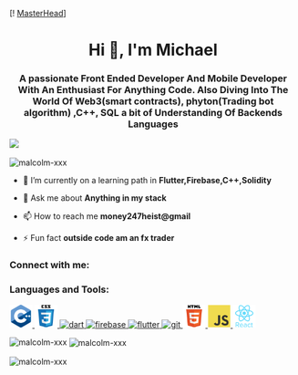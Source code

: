 [! [MasterHead](https://img.freepik.com/premium-photo/sky-clouds-cartoon-background-illustrations-kids-cartoon-style-ai-generated_755721-542.jpg)]
<h1 align="center">Hi 👋, I'm Michael</h1>
<h3 align="center">A passionate Front Ended Developer And Mobile Developer With An Enthusiast For Anything Code. Also Diving Into The World Of Web3(smart contracts), phyton(Trading bot algorithm) ,C++, SQL a bit of Understanding Of Backends Languages</h3>
<img align=“right” width=“400” src= "https://wallpapers.com/images/hd/itachi-uchiha-8qtssenacpucl4jk.webp” alt="malcolm-xxx">

<p align="left"> <img src="https://komarev.com/ghpvc/?username=malcolm-xxx&label=Profile%20views&color=0e75b6&style=flat" alt="malcolm-xxx" /> </p>

- 🌱 I’m currently on a learning path in **Flutter,Firebase,C++,Solidity**

- 💬 Ask me about **Anything in my stack**

- 📫 How to reach me **money247heist@gmail**

- ⚡ Fun fact **outside code am an fx trader**

<h3 align="left">Connect with me:</h3>
<p align="left">
</p>

<h3 align="left">Languages and Tools:</h3>
<p align="left"> <a href="https://www.w3schools.com/cpp/" target="_blank" rel="noreferrer"> <img src="https://raw.githubusercontent.com/devicons/devicon/master/icons/cplusplus/cplusplus-original.svg" alt="cplusplus" width="40" height="40"/> </a> <a href="https://www.w3schools.com/css/" target="_blank" rel="noreferrer"> <img src="https://raw.githubusercontent.com/devicons/devicon/master/icons/css3/css3-original-wordmark.svg" alt="css3" width="40" height="40"/> </a> <a href="https://dart.dev" target="_blank" rel="noreferrer"> <img src="https://www.vectorlogo.zone/logos/dartlang/dartlang-icon.svg" alt="dart" width="40" height="40"/> </a> <a href="https://firebase.google.com/" target="_blank" rel="noreferrer"> <img src="https://www.vectorlogo.zone/logos/firebase/firebase-icon.svg" alt="firebase" width="40" height="40"/> </a> <a href="https://flutter.dev" target="_blank" rel="noreferrer"> <img src="https://www.vectorlogo.zone/logos/flutterio/flutterio-icon.svg" alt="flutter" width="40" height="40"/> </a> <a href="https://git-scm.com/" target="_blank" rel="noreferrer"> <img src="https://www.vectorlogo.zone/logos/git-scm/git-scm-icon.svg" alt="git" width="40" height="40"/> </a> <a href="https://www.w3.org/html/" target="_blank" rel="noreferrer"> <img src="https://raw.githubusercontent.com/devicons/devicon/master/icons/html5/html5-original-wordmark.svg" alt="html5" width="40" height="40"/> </a> <a href="https://developer.mozilla.org/en-US/docs/Web/JavaScript" target="_blank" rel="noreferrer"> <img src="https://raw.githubusercontent.com/devicons/devicon/master/icons/javascript/javascript-original.svg" alt="javascript" width="40" height="40"/> </a> <a href="https://reactjs.org/" target="_blank" rel="noreferrer"> <img src="https://raw.githubusercontent.com/devicons/devicon/master/icons/react/react-original-wordmark.svg" alt="react" width="40" height="40"/> </a> </p>

<p><img align="left" src="https://github-readme-stats.vercel.app/api/top-langs?username=malcolm-xxx&show_icons=true&locale=en&layout=compact" alt="malcolm-xxx" /></p>

<p>&nbsp;<img align="center" src="https://github-readme-stats.vercel.app/api?username=malcolm-xxx&show_icons=true&locale=en" alt="malcolm-xxx" /></p>

<p><img align="center" src="https://github-readme-streak-stats.herokuapp.com/?user=malcolm-xxx&" alt="malcolm-xxx" /></p>
